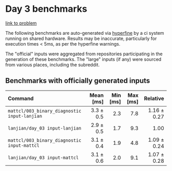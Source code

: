 # Day 3 benchmarks

[link to problem](http://adventofcode.com/2021/day/3)

The following benchmarks are auto-generated via [hyperfine](https://github.com/sharkdp/hyperfine) by a ci system running on shared hardware. Results may be inaccurate, particularly for execution times < 5ms, as per the hyperfine warnings.

The "official" inputs were aggregated from repositories participating in the generation of these benchmarks. The "large" inputs (if any) were sourced from various places, including the subreddit.

## Benchmarks with officially generated inputs
| Command | Mean [ms] | Min [ms] | Max [ms] | Relative |
|:---|---:|---:|---:|---:|
| `mattcl/003_binary_diagnostic input-lanjian` | 3.3 ± 0.5 | 2.3 | 7.8 | 1.16 ± 0.27 |
| `lanjian/day_03 input-lanjian` | 2.9 ± 0.5 | 1.7 | 9.3 | 1.00 |
| `mattcl/003_binary_diagnostic input-mattcl` | 3.1 ± 0.4 | 1.9 | 4.8 | 1.09 ± 0.24 |
| `lanjian/day_03 input-mattcl` | 3.1 ± 0.6 | 2.0 | 9.1 | 1.07 ± 0.28 |
